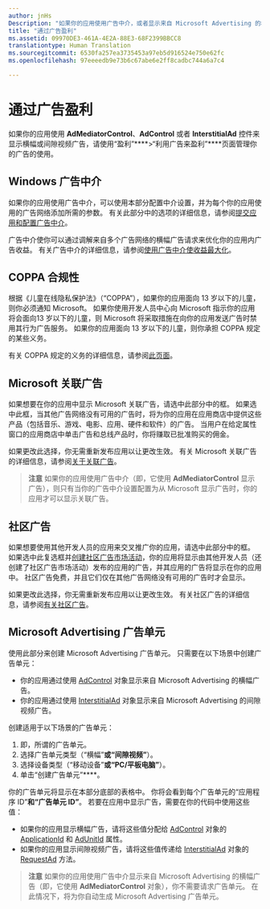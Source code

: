 ```yaml
---
author: jnHs
Description: "如果你的应用使用广告中介，或者显示来自 Microsoft Advertising 的横幅或间隙视频广告，请使用“盈利”&gt;“利用广告来盈利”页面管理你的广告的使用。"
title: "通过广告盈利"
ms.assetid: 09970DE3-461A-4E2A-88E3-68F2399BBCC8
translationtype: Human Translation
ms.sourcegitcommit: 6530fa257ea3735453a97eb5d916524e750e62fc
ms.openlocfilehash: 97eeeedb9e73b6c67abe6e2ff8cadbc744a6a7c4

---
```


# 通过广告盈利


如果你的应用使用 **AdMediatorControl**、**AdControl** 或者 **InterstitialAd** 控件来显示横幅或间隙视频广告，请使用“盈利”****&gt;“利用广告来盈利”****页面管理你的广告的使用。

## Windows 广告中介


如果你的应用使用广告中介，可以使用本部分配置中介设置，并为每个你的应用使用的广告网络添加所需的参数。 有关此部分中的选项的详细信息，请参阅[提交应用和配置广告中介](https://msdn.microsoft.com/library/windows/apps/mt219689)。

广告中介使你可以通过调解来自多个广告网络的横幅广告请求来优化你的应用内广告收益。 有关广告中介的详细信息，请参阅[使用广告中介使收益最大化](https://msdn.microsoft.com/library/windows/apps/mt219691)。

## COPPA 合规性

根据《儿童在线隐私保护法》（“COPPA”），如果你的应用面向 13 岁以下的儿童，则你必须通知 Microsoft。 如果你使用开发人员中心向 Microsoft 指示你的应用将会面向13 岁以下的儿童，则 Microsoft 将采取措施在向你的应用发送广告时禁用其行为广告服务。 如果你的应用面向 13 岁以下的儿童，则你承担 COPPA 规定的某些义务。

有关 COPPA 规定的义务的详细信息，请参阅[此页面](http://go.microsoft.com/fwlink/p/?linkid=536558)。

## Microsoft 关联广告

如果想要在你的应用中显示 Microsoft 关联广告，请选中此部分中的框。 如果选中此框，当其他广告网络没有可用的广告时，将为你的应用在应用商店中提供这些产品（包括音乐、游戏、电影、应用、硬件和软件）的广告。 当用户在给定属性窗口的应用商店中单击广告和总线产品时，你将赚取已批准购买的佣金。

如果更改此选择，你无需重新发布应用以让更改生效。 有关 Microsoft 关联广告的详细信息，请参阅[关于关联广告](about-affiliate-ads.md)。

> **注意** 如果你的应用使用广告中介（即，它使用 **AdMediatorControl** 显示广告），则只有当你的广告中介设置配置为从 Microsoft 显示广告时，你的应用才可以显示关联广告。

## 社区广告

如果想要使用其他开发人员的应用来交叉推广你的应用，请选中此部分中的框。 如果选中此复选框并[创建社区广告市场活动](create-an-ad-campaign-for-your-app.md)，你的应用将显示由其他开发人员（还创建了社区广告市场活动）发布的应用的广告，并其应用的广告将显示在你的应用中。 社区广告免费，并且它们仅在其他广告网络没有可用的广告时才会显示。

如果更改此选择，你无需重新发布应用以让更改生效。 有关社区广告的详细信息，请参阅[有关社区广告](about-community-ads.md)。

## Microsoft Advertising 广告单元

使用此部分来创建 Microsoft Advertising 广告单元。 只需要在以下场景中创建广告单元：

-   你的应用通过使用 [AdControl](https://msdn.microsoft.com/library/mt313154.aspx) 对象显示来自 Microsoft Advertising 的横幅广告。
-   你的应用通过使用 [InterstitialAd](https://msdn.microsoft.com/library/mt313189.aspx) 对象显示来自 Microsoft Advertising 的间隙视频广告。

创建适用于以下场景的广告单元：

1.  即，所谓的广告单元。
2.  选择广告单元类型（“横幅”****或“间隙视频”****）。
3.  选择设备类型（“移动设备”****或“PC/平板电脑”****）。
4.  单击“创建广告单元”****。

你的广告单元将显示在本部分底部的表格中。 你将会看到每个广告单元的“应用程序 ID”****和“广告单元 ID”****。 若要在应用中显示广告，需要在你的代码中使用这些值：

-   如果你的应用显示横幅广告，请将这些值分配给 [AdControl](https://msdn.microsoft.com/library/mt313154.aspx) 对象的 [ApplicationId](https://msdn.microsoft.com/library/mt313174.aspx) 和 [AdUnitId](https://msdn.microsoft.com/library/mt313171.aspx) 属性。
-   如果你的应用显示间隙视频广告，请将这些值传递给 [InterstitialAd](https://msdn.microsoft.com/library/mt313189.aspx) 对象的 [RequestAd](https://msdn.microsoft.com/library/mt313192.aspx) 方法。

> **注意** 如果你的应用使用广告中介显示来自 Microsoft Advertising 的横幅广告（即，它使用 **AdMediatorControl** 对象），你不需要请求广告单元。 在此情况下，将为你自动生成 Microsoft Advertising 广告单元。

 

 

 



<!--HONumber=Jun16_HO4-->


